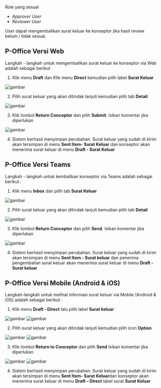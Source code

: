 Role yang sesuai

- *Approver User*
- *Reviewer User*

*User* dapat mengembalikan surat keluar ke konseptor jika hasil review belum / tidak sesuai. 

## **P-Office Versi Web**

Langkah - langkah untuk mengembalikan surat keluar ke konseptor via Web adalah sebagai berikut

1. Klik menu **Draft** dan Klik menu **Direct** kemudian pilih label **Surat Keluar**

![gambar](SuratKeluar/SK_Web/02SK41.png)

2. Pilih surat keluar yang akan ditindak lanjuti kemudian pilih tab **Detail**

![gambar](SuratKeluar/SK_Web/02SK42.png)

3. Klik tombol **Return Conceptor** dan pilih **Submit**. Isikan komentar jika diperlukan

![gambar](SuratKeluar/SK_Web/02SK43.png)

4. Sistem berhasil menyimpan perubahan. Surat keluar yang sudah di kirim akan tersimpan di menu **Sent Item- Surat Keluar** dan konseptor akan menerima surat keluar di menu **Draft - Surat Keluar**

## **P-Office Versi Teams**

Langkah - langkah untuk kembalikan konseptor via Teams adalah sebagai berikut :

1. Klik menu **Inbox** dan pilih tab **Surat Keluar**

![gambar](SuratKeluar/SK_Teams/SK43.png)

2. Pilih surat keluar yang akan ditindak lanjuti kemudian pilih tab **Detail**

![gambar](SuratKeluar/SK_Teams/SK44.png)

3. Klik tombol **Return Conceptor** dan pilih **Send**. Isikan komentar jika diperlukan
 
![gambar](SuratKeluar/SK_Teams/SK45.png)

4. Sistem berhasil menyimpan perubahan. Surat keluar yang sudah di kirim akan tersimpan di menu **Sent Item - Surat keluar** dan penerima pengembalian surat keluar akan menerima surat keluar di menu **Draft - Surat keluar**

## **P-Office Versi Mobile (Android & iOS)**

Langkah-langkah untuk melihat informasi surat keluar via Mobile (Android & iOS) adalah sebagai berikut :

1. Klik menu **Draft - Direct** lalu pilih label **Surat keluar**

![gambar](SuratKeluar/SK_Android/KonsepSK/02A01.png) ![gambar](SuratKeluar/SK_Android/KonsepSK/02A02.png)

2. Pilih surat keluar yang akan ditindak lanjuti kemudian pilih icon **Option**

![gambar](SuratKeluar/SK_Android/KonsepSK/02A03.png) ![gambar](SuratKeluar/SK_Android/KonsepSK/02A04.png)

3. Klik tombol **Return to Conceptor** dan pilih **Send** Isikan komentar jika diperlukan

![gambar](SuratKeluar/SK_Android/KonsepSK/02A05.png)
![gambar](SuratKeluar/SK_Android/KonsepSK/02A06.png)

4. Sistem berhasil menyimpan perubahan. Surat keluar yang sudah di kirim akan tersimpan di menu **Sent Item- Surat Keluar**dan konseptor akan menerima surat keluar di menu **Draft – Direct** label surat **Surat Keluar**


